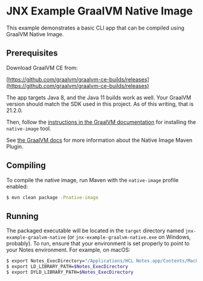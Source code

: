 # JNX Example GraalVM Native Image

This example demonstrates a basic CLI app that can be compiled using GraalVM Native Image.

## Prerequisites

Download GraalVM CE from:

[https://github.com/graalvm/graalvm-ce-builds/releases](https://github.com/graalvm/graalvm-ce-builds/releases)

The app targets Java 8, and the Java 11 builds work as well. Your GraalVM version should match the SDK used in this project. As of this writing, that is 21.2.0.

Then, follow the [instructions in the GraalVM documentation](https://www.graalvm.org/reference-manual/native-image/) for installing the `native-image` tool.

See [the GraalVM docs](https://www.graalvm.org/reference-manual/native-image/NativeImageMavenPlugin/) for more information about the Native Image Maven Plugin.

## Compiling

To compile the native image, run Maven with the `native-image` profile enabled:

```sh
$ mvn clean package -Pnative-image
```

## Running

The packaged executable will be located in the `target` directory named `jnx-example-graalvm-native` (or `jnx-example-graalvm-native.exe` on Windows, probably). To run, ensure that your environment is set properly to point to your Notes environment. For example, on macOS:

```sh
$ export Notes_ExecDirectory="/Applications/HCL Notes.app/Contents/MacOS"
$ export LD_LIBRARY_PATH=$Notes_ExecDirectory
$ export DYLD_LIBRARY_PATH=$Notes_ExecDirectory
```
